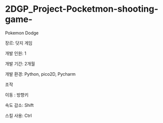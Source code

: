 # 2DGP_Project-Pocketmon-shooting-game-

Pokemon Dodge

장르: 닷지 게임

개발 인원: 1

개발 기간: 2개월

개발 환경: Python, pico2D, Pycharm




조작

이동 : 방향키

속도 감소: Shift

스킬 사용: Ctrl
